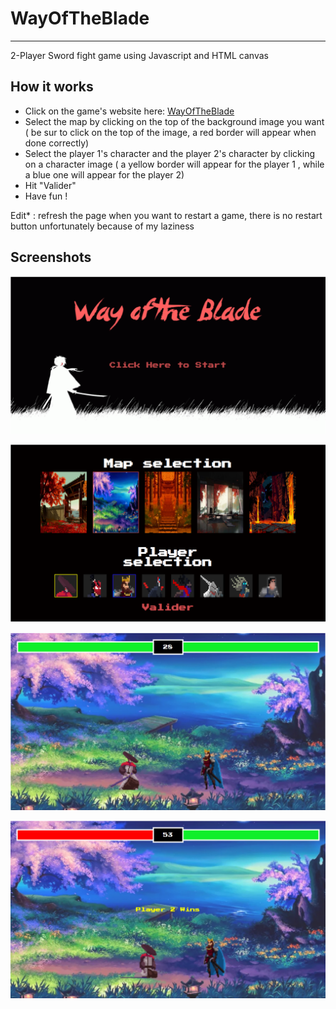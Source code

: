 # WayOfTheBlade
--------
2-Player Sword fight game using Javascript and HTML canvas

How it works
--------
- Click on the game's website here: [WayOfTheBlade](https://wayoftheblade.netlify.app/)
- Select the map by clicking on the top of the background image you want ( be sur to click on the top of the image, a red border will appear when done correctly)
- Select the player 1's character and the player 2's character by clicking on a character image ( a yellow border will appear for the player 1 , while a blue one will appear for the player 2)
- Hit "Valider"
- Have fun !

Edit* : refresh the page when you want to restart a game, there is no restart button unfortunately because of my laziness

Screenshots
--------
<p align="center"><img src="cp1.png"></p>
<p align="center"><img src="cp2.png"></p>
<p align="center"><img src="cp3.png"></p>
<p align="center"><img src="cp4.png"></p>
